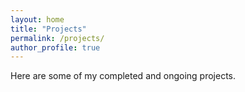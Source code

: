 ```yaml
---
layout: home
title: "Projects"
permalink: /projects/
author_profile: true
---
```


Here are some of my completed and ongoing projects.
